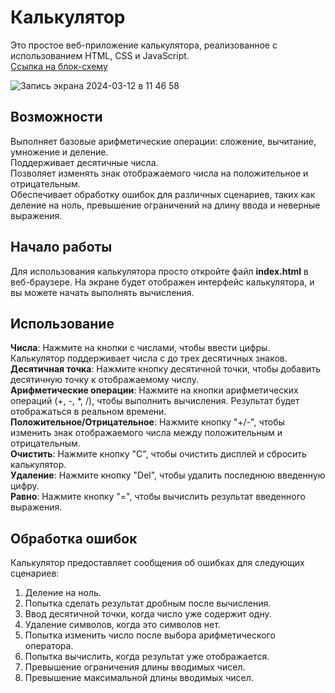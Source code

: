 # Калькулятор
Это простое веб-приложение калькулятора, реализованное с использованием HTML, CSS и JavaScript.  
[Cсылка на блок-схему](https://miro.com/app/board/uXjVNmvMzO4=/)

![Запись экрана 2024-03-12 в 11 46 58](https://github.com/AV-Loginova/calculator/assets/129111624/60885123-b5ce-4464-a7ed-cbd912d47cec)  



## Возможности
Выполняет базовые арифметические операции: сложение, вычитание, умножение и деление.  
Поддерживает десятичные числа.  
Позволяет изменять знак отображаемого числа на положительное и отрицательным.  
Обеспечивает обработку ошибок для различных сценариев, таких как деление на ноль, превышение ограничений на длину ввода и неверные выражения.  

## Начало работы
Для использования калькулятора просто откройте файл **index.html** в веб-браузере. На экране будет отображен интерфейс калькулятора, и вы можете начать выполнять вычисления.

## Использование
**Числа**: Нажмите на кнопки с числами, чтобы ввести цифры. Калькулятор поддерживает числа с до трех десятичных знаков.  
**Десятичная точка**: Нажмите кнопку десятичной точки, чтобы добавить десятичную точку к отображаемому числу.  
**Арифметические операции**: Нажмите на кнопки арифметических операций (+, -, *, /), чтобы выполнить вычисления. Результат будет отображаться в реальном времени.  
**Положительное/Отрицательное**: Нажмите кнопку "+/-", чтобы изменить знак отображаемого числа между положительным и отрицательным.  
**Очистить**: Нажмите кнопку "C", чтобы очистить дисплей и сбросить калькулятор.  
**Удаление**: Нажмите кнопку "Del", чтобы удалить последнюю введенную цифру.  
**Равно**: Нажмите кнопку "=", чтобы вычислить результат введенного выражения.  

## Обработка ошибок
Калькулятор предоставляет сообщения об ошибках для следующих сценариев:  

1) Деление на ноль.  
2) Попытка сделать результат дробным после вычисления.  
3) Ввод десятичной точки, когда число уже содержит одну.  
4) Удаление символов, когда это символов нет.  
5) Попытка изменить число после выбора арифметического оператора.  
6) Попытка вычислить, когда результат уже отображается.  
7) Превышение ограничения длины вводимых чисел.  
8) Превышение максимальной длины вводимых чисел.  
